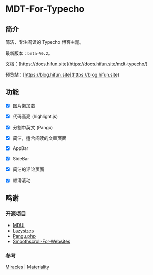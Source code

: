 # MDT-For-Typecho

## 简介

简洁，专注阅读的 Typecho 博客主题。

最新版本：`beta-V0.2`。

文档：[https://docs.hifun.site](https://docs.hifun.site/mdt-typecho/)

预览站：[https://blog.hifun.site](https://blog.hifun.site)

## 功能

- [x] 图片懒加载

- [x] 代码高亮 (highlight.js)
- [x] 分割中英文 (Pangu)
- [x] 简洁，适合阅读的文章页面
- [x] AppBar
- [x] SideBar
- [x] 简洁的评论页面
- [x] 顺滑滚动



## 鸣谢

### 开源项目

- [MDUI](https://www.mdui.org)
- [Lazysizes](https://github.com/aFarkas/lazysizes)
- [Pangu.php](https://github.com/linclancey/pangu.php)
- [Smoothscroll-For-Websites](https://github.com/gblazex/smoothscroll-for-websites)

### 参考

[Miracles](https://github.com/BigCoke233/miracles/) | [Materiality](https://github.com/EAimTY/materiality-typecho-theme)
